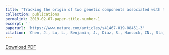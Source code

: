 ```yaml
---
title: "Tracking the origin of two genetic components associated with transposable element bursts in domesticated rice"
collection: publications
permalink: 2019-02-07-paper-title-number-1
excerpt: ''
paperurl: 'https://www.nature.com/articles/s41467-019-08451-3'
citation: 'Chen, J., Lu, L., Benjamin, J., Diaz, S., Hancock, CN., Stajich JE., Wessler SR.  (2019). &quot;Tracking the origin of two genetic components associated with transposable element bursts in domesticated rice.&quot; <i>Nature Communications</i>. 10:641.'
---
```


[Download PDF](https://www.nature.com/articles/s41467-019-08451-3.pdf)
